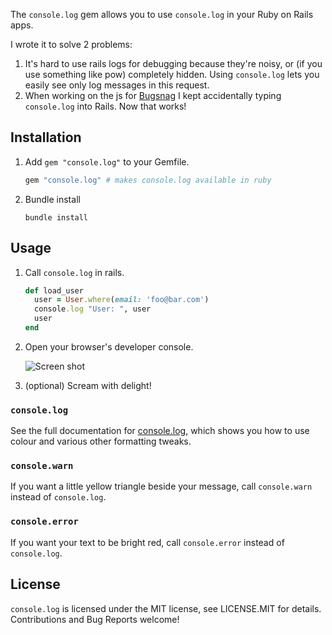 The `console.log` gem allows you to use `console.log` in your Ruby on Rails apps.

I wrote it to solve 2 problems:

1. It's hard to use rails logs for debugging because they're noisy, or (if you use something like pow)
   completely hidden. Using `console.log` lets you easily see only log messages in this request.
1. When working on the js for [Bugsnag](https://bugsnag.com/) I kept accidentally typing `console.log`
   into Rails. Now that works!

## Installation

1. Add `gem "console.log"` to your Gemfile.

    ```ruby
    gem "console.log" # makes console.log available in ruby
    ```

2. Bundle install

    ```shell
    bundle install
    ```

## Usage

1. Call `console.log` in rails.

    ```ruby
    def load_user
      user = User.where(email: 'foo@bar.com')
      console.log "User: ", user
      user
    end
    ```

2. Open your browser's developer console.

    ![Screen shot](http://i.imgur.com/QJjjmjf.png)

3. (optional) Scream with delight!

### `console.log`

See the full documentation for
[console.log](https://developer.chrome.com/devtools/docs/console-api#consolelogobject-object),
which shows you how to use colour and various other formatting tweaks.

### `console.warn`

If you want a little yellow triangle beside your message, call `console.warn` instead of `console.log`.

### `console.error`

If you want your text to be bright red, call `console.error` instead of `console.log`.

## License

`console.log` is licensed under the MIT license, see LICENSE.MIT for details.
Contributions and Bug Reports welcome!
